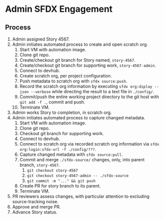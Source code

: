 # Admin SFDX Engagement
## Process
1. Admin assigned Story 4567.
2. Admin initiates automated process to create and open scratch org.
   1. Start VM with automation image.
   2. Clone git repo.
   3. Create/checkout git branch for Story named, `story-4567`.
   4. Create/checkout git branch for supporting work, `story-4567-admin`.
   5. Connect to devhub.
   6. Create scratch org, per project configuration.
   7. Push metadata to scratch org with `sfdx source:push`.
   8. Record the scratch org information by executing `sfdx org:diplay --json --verbose` while directing the result to a text file in `./config/`.
   9. Commit/push the entire working project directory to the git host with `git add -f .`, commit and push.
   10. Terminate VM.
3.  Admin works Story to completion, in scratch org.
4.  Admin initiates automated process to capture changed metadata.
    1. Start VM with automation image.
    2. Clone git repo.
    3. Checkout git branch for supporting work.
    4. Connect to devhub.
    5. Connect to scratch org via recorded scratch org information via `sfdx org:login:sfdx-url -f ./config/???`.
    6. Capture changed metadata with `sfdx source:pull`.
    7. Commit and merge `./sfdx-source/` changes, only, into parent branch, `story-4567`.
       1. `git checkout story-4567`
       2. `git checkout story-4567-admin -- ./sfdx-source`
       3. `git commit -m "..." && git push`
    8. Create PR for story branch to its parent.
    9.  Terminate VM.
 5. PR reviewers assess changes, with particular attention to excluding source-tracking noise.
 6. Approve and merge PR.
 7. Advance Story status.